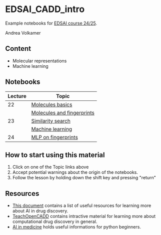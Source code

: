 # EDSAI_CADD_intro

Example notebooks for [EDSAI course 24/25](https://cms.sic.saarland/edsai24_25/). 

Andrea Volkamer

## Content

* Molecular representations
* Machine learning

## Notebooks

| Lecture   | Topic                           | 
| ----------| ------------------------------- | 
|    22     | [Molecules basics][1]  | 
|           | [Molecules and fingerprints][2]    | 
|    23     | [Similarity search][3]             | 
|           | [Machine learning][4] | 
|    24    | [MLP on fingerprints][5] |


[1]: https://colab.research.google.com/github/volkamerlab/EDSAI_CADD_intro//blob/main/intro_notebooks/1_RDKit_basics-and-Compound-Prep-AV.ipynb
[2]: https://colab.research.google.com/github/volkamerlab/EDSAI_CADD_intro//blob/main/intro_notebooks/2_Chemoinformatics-Intro-and-Fingerprint-Example-AV.ipynb
[3]: https://colab.research.google.com/github/volkamerlab/EDSAI_CADD_intro//blob/main/intro_notebooks/3_Pandas-Cheminformatics-AV.ipynb
[4]: https://colab.research.google.com/github/volkamerlab/EDSAI_CADD_intro//blob/main//intro_notebooks/4_Machine_Learning-AV.ipynb
[5]: https://colab.research.google.com/github/volkamerlab/EDSAI_CADD_intro//blob/main//intro_notebooks/5_Fingerprint_MLP.ipynb

## How to start using this material

1. Click on one of the Topic links above
2. Accept potential warnings about the origin of the notebooks.
3. Follow the lesson by holding down the shift key and pressing "return"


## Resources
* [This document](https://github.com/volkamerlab/ai_in_chemistry_workshop/blob/main/resources.md) contains a list of useful resources for learning more about AI in drug discovery.
* [TeachOpenCADD](https://github.com/volkamerlab/teachopencadd/blob/master/README.md) contains intractive material for learning more about computational drug discovery in general.
* [AI in medicine](https://github.com/volkamerlab/ai_in_medicine/blob/master/README.md) holds useful informations for python beginners.
